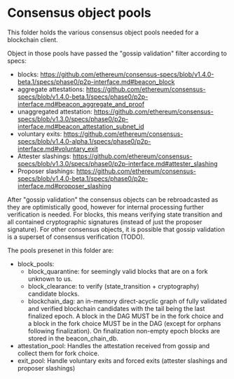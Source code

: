 # Consensus object pools

This folder holds the various consensus object pools needed for a blockchain client.

Object in those pools have passed the "gossip validation" filter according
to specs:
- blocks: https://github.com/ethereum/consensus-specs/blob/v1.4.0-beta.1/specs/phase0/p2p-interface.md#beacon_block
- aggregate attestations: https://github.com/ethereum/consensus-specs/blob/v1.4.0-beta.1/specs/phase0/p2p-interface.md#beacon_aggregate_and_proof
- unaggregated attestation: https://github.com/ethereum/consensus-specs/blob/v1.3.0/specs/phase0/p2p-interface.md#beacon_attestation_subnet_id
- voluntary exits: https://github.com/ethereum/consensus-specs/blob/v1.4.0-alpha.1/specs/phase0/p2p-interface.md#voluntary_exit
- Attester slashings: https://github.com/ethereum/consensus-specs/blob/v1.3.0/specs/phase0/p2p-interface.md#attester_slashing
- Proposer slashings: https://github.com/ethereum/consensus-specs/blob/v1.4.0-beta.1/specs/phase0/p2p-interface.md#proposer_slashing

After "gossip validation" the consensus objects can be rebroadcasted as they are optimistically good, however for internal processing further verification is needed.
For blocks, this means verifying state transition and all contained cryptographic signatures (instead of just the proposer signature).
For other consensus objects, it is possible that gossip validation is a superset of consensus verification (TODO).

The pools presenet in this folder are:
- block_pools:
  - block_quarantine: for seemingly valid blocks that are on a fork unknown to us.
  - block_clearance: to verify (state_transition + cryptography) candidate blocks.
  - blockchain_dag: an in-memory direct-acyclic graph of fully validated and verified blockchain candidates with the tail being the last finalized epoch. A block in the DAG MUST be in the fork choice and a block in the fork choice MUST be in the DAG (except for orphans following finalization). On finalization non-empty epoch blocks are stored in the beacon_chain_db.
- attestation_pool:
  Handles the attestation received from gossip and collect them for fork choice.
- exit_pool:
  Handle voluntary exits and forced exits (attester slashings and proposer slashings)
